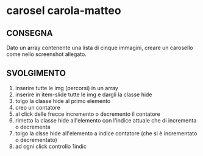 carosel carola-matteo
===

## CONSEGNA
Dato un array contenente una lista di cinque immagini, creare un carosello come nello screenshot allegato.

## SVOLGIMENTO
1. inserire tutte le img (percorsi) in un array
2. inserire in item-slide tutte le img e dargli la classe hide
3. tolgo la classe hide al primo elemento
4. creo un contatore
5. al click delle frecce incremento o decremento il contatore
6. rimetto la classe hide all'elemento con l'indice attuale che di incrementa o decrementa
7. tolgo la clsse hide all'elemento a indice contatore (che si è incrementato o decrementato)
8. ad ogni click controllo
1indic
